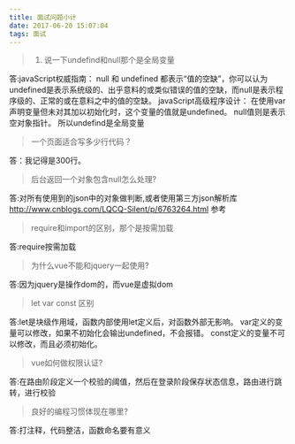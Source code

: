 ```yaml
---
title: 面试问题小计
date: 2017-06-20 15:07:04
tags: 面试
---
```


> 1. 说一下undefind和null那个是全局变量

答:javaScript权威指南： null 和 undefined 都表示“值的空缺”，你可以认为undefined是表示系统级的、出乎意料的或类似错误的值的空缺，而null是表示程序级的、正常的或在意料之中的值的空缺。
javaScript高级程序设计： 在使用var声明变量但未对其加以初始化时，这个变量的值就是undefined。   null值则是表示空对象指针。
所以undefind是全局变量

>一个页面适合写多少行代码？

答：我记得是300行。

>后台返回一个对象包含null怎么处理?

答:对所有使用到的json中的对象做判断,或者使用第三方json解析库
http://www.cnblogs.com/LQCQ-Silent/p/6763264.html 参考

>require和import的区别，那个是按需加载

答:require按需加载

>为什么vue不能和jquery一起使用?

答:因为jquery是操作dom的，而vue是虚拟dom

>let var const 区别

答:let是块级作用域，函数内部使用let定义后，对函数外部无影响。
var定义的变量可以修改，如果不初始化会输出undefined，不会报错。
const定义的变量不可以修改，而且必须初始化。

>vue如何做权限认证?

答:在路由阶段定义一个校验的阈值，然后在登录阶段保存状态信息，路由进行跳转，进行校验

>良好的编程习惯体现在哪里?

答:打注释，代码整洁，函数命名要有意义

>






    


